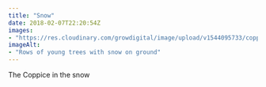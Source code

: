 ```yaml
---
title: "Snow"
date: 2018-02-07T22:20:54Z
images: 
- "https://res.cloudinary.com/growdigital/image/upload/v1544095733/coppice-snow-40108388672.jpg"
imageAlt: 
- "Rows of young trees with snow on ground"
---
```


The Coppice in the snow
